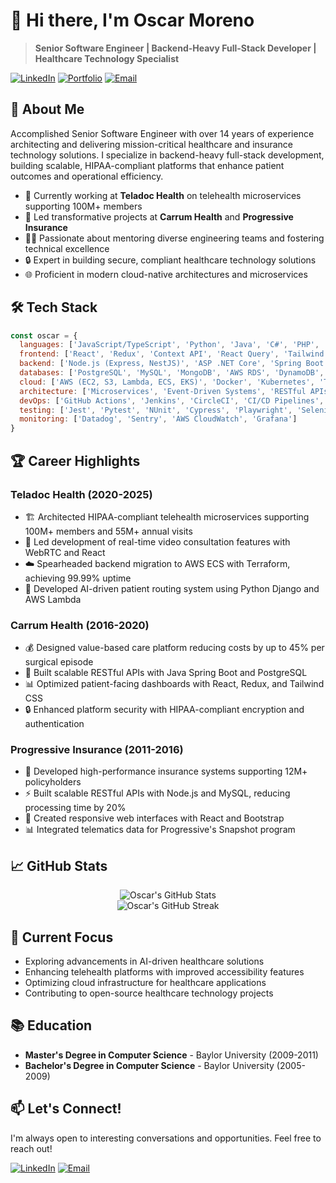 # 👋 Hi there, I'm Oscar Moreno

> **Senior Software Engineer | Backend-Heavy Full-Stack Developer | Healthcare Technology Specialist**

[![LinkedIn](https://img.shields.io/badge/LinkedIn-0077B5?style=for-the-badge&logo=linkedin&logoColor=white)](https://www.linkedin.com/in/oscar-moreno-7942a9345/)
[![Portfolio](https://img.shields.io/badge/Portfolio-4285F4?style=for-the-badge&logo=google-chrome&logoColor=white)](https://oscar-moreno-42.github.io/)
[![Email](https://img.shields.io/badge/Email-D14836?style=for-the-badge&logo=gmail&logoColor=white)](mailto:oscar.moreno.dev.42@gmail.com)

## 💼 About Me

Accomplished Senior Software Engineer with over 14 years of experience architecting and delivering mission-critical healthcare and insurance technology solutions. I specialize in backend-heavy full-stack development, building scalable, HIPAA-compliant platforms that enhance patient outcomes and operational efficiency.

- 🏥 Currently working at **Teladoc Health** on telehealth microservices supporting 100M+ members
- 🚀 Led transformative projects at **Carrum Health** and **Progressive Insurance**
- 👨‍💻 Passionate about mentoring diverse engineering teams and fostering technical excellence
- 🔒 Expert in building secure, compliant healthcare technology solutions
- 🌐 Proficient in modern cloud-native architectures and microservices

## 🛠️ Tech Stack

```javascript
const oscar = {
  languages: ['JavaScript/TypeScript', 'Python', 'Java', 'C#', 'PHP', 'Ruby', 'Go', 'SQL'],
  frontend: ['React', 'Redux', 'Context API', 'React Query', 'Tailwind CSS', 'Material UI'],
  backend: ['Node.js (Express, NestJS)', 'ASP .NET Core', 'Spring Boot', 'Django', 'Laravel', 'Rails', 'Go Gin'],
  databases: ['PostgreSQL', 'MySQL', 'MongoDB', 'AWS RDS', 'DynamoDB', 'Redis'],
  cloud: ['AWS (EC2, S3, Lambda, ECS, EKS)', 'Docker', 'Kubernetes', 'Terraform'],
  architecture: ['Microservices', 'Event-Driven Systems', 'RESTful APIs', 'GraphQL', 'WebRTC'],
  devOps: ['GitHub Actions', 'Jenkins', 'CircleCI', 'CI/CD Pipelines', 'Blue-Green Deployments'],
  testing: ['Jest', 'Pytest', 'NUnit', 'Cypress', 'Playwright', 'Selenium'],
  monitoring: ['Datadog', 'Sentry', 'AWS CloudWatch', 'Grafana']
}
```

## 🏆 Career Highlights

### Teladoc Health (2020-2025)
- 🏗️ Architected HIPAA-compliant telehealth microservices supporting 100M+ members and 55M+ annual visits
- 📱 Led development of real-time video consultation features with WebRTC and React
- ☁️ Spearheaded backend migration to AWS ECS with Terraform, achieving 99.99% uptime
- 🧠 Developed AI-driven patient routing system using Python Django and AWS Lambda

### Carrum Health (2016-2020)
- 💰 Designed value-based care platform reducing costs by up to 45% per surgical episode
- 🔄 Built scalable RESTful APIs with Java Spring Boot and PostgreSQL
- 📊 Optimized patient-facing dashboards with React, Redux, and Tailwind CSS
- 🔒 Enhanced platform security with HIPAA-compliant encryption and authentication

### Progressive Insurance (2011-2016)
- 🚗 Developed high-performance insurance systems supporting 12M+ policyholders
- ⚡ Built scalable RESTful APIs with Node.js and MySQL, reducing processing time by 20%
- 📱 Created responsive web interfaces with React and Bootstrap
- 📊 Integrated telematics data for Progressive's Snapshot program

## 📈 GitHub Stats

<div align="center">
  <img src="https://github-readme-stats.vercel.app/api?username=oscar-moreno-42&show_icons=true&theme=tokyonight" alt="Oscar's GitHub Stats" />
</div>

<div align="center">
  <img src="https://github-readme-streak-stats.herokuapp.com/?user=oscar-moreno-42&theme=tokyonight" alt="Oscar's GitHub Streak" />
</div>

## 🌱 Current Focus

- Exploring advancements in AI-driven healthcare solutions
- Enhancing telehealth platforms with improved accessibility features
- Optimizing cloud infrastructure for healthcare applications
- Contributing to open-source healthcare technology projects

## 📚 Education

- **Master's Degree in Computer Science** - Baylor University (2009-2011)
- **Bachelor's Degree in Computer Science** - Baylor University (2005-2009)

## 📫 Let's Connect!

I'm always open to interesting conversations and opportunities. Feel free to reach out!

[![LinkedIn](https://img.shields.io/badge/LinkedIn-0077B5?style=for-the-badge&logo=linkedin&logoColor=white)](https://www.linkedin.com/in/oscar-moreno-7942a9345/)
[![Email](https://img.shields.io/badge/Email-D14836?style=for-the-badge&logo=gmail&logoColor=white)](mailto:oscar.moreno.dev.42@gmail.com)
